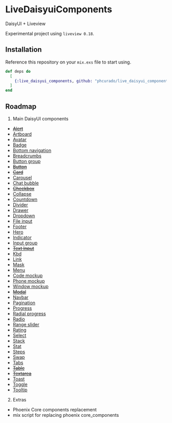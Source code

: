 # LiveDaisyuiComponents

DaisyUI + Liveview

Experimental project using `liveview 0.18`.

## Installation

Reference this repository on your `mix.exs` file to start using.

```elixir
def deps do
  [
    {:live_daisyui_components, github: "phcurado/live_daisyui_components"}
  ]
end
```

## Roadmap

1. Main DaisyUI components
  - ~~[Alert](https://daisyui.com/components/alert)~~
  - [Artboard](https://daisyui.com/components/artboard)
  - [Avatar](https://daisyui.com/components/avatar)
  - [Badge](https://daisyui.com/components/badge)
  - [Bottom navigation](https://daisyui.com/components/botton-navigation)
  - [Breadcrumbs](https://daisyui.com/components/breadcrumbs)
  - [Button group](https://daisyui.com/components/button-group)
  - ~~[Button](https://daisyui.com/components/button)~~
  - ~~[Card](https://daisyui.com/components/card)~~
  - [Carousel](https://daisyui.com/components/carousel)
  - [Chat bubble](https://daisyui.com/components/chat)
  - ~~[Checkbox](https://daisyui.com/components/checkbox)~~
  - [Collapse](https://daisyui.com/components/collapse)
  - [Countdown](https://daisyui.com/components/countdown)
  - [Divider](https://daisyui.com/components/divider)
  - [Drawer](https://daisyui.com/components/drawer)
  - [Dropdown](https://daisyui.com/components/dropdown)
  - [File input](https://daisyui.com/components/file-input)
  - [Footer](https://daisyui.com/components/footer)
  - [Hero](https://daisyui.com/components/hero)
  - [Indicator](https://daisyui.com/components/indicator)
  - [Input group](https://daisyui.com/components/input-group)
  - ~~[Text Input](https://daisyui.com/components/input)~~
  - [Kbd](https://daisyui.com/components/kbd)
  - [Link](https://daisyui.com/components/link)
  - [Mask](https://daisyui.com/components/mask)
  - [Menu](https://daisyui.com/components/menu)
  - [Code mockup](https://daisyui.com/components/mockup-code)
  - [Phone mockup](https://daisyui.com/components/mockup-phone)
  - [Window mockup](https://daisyui.com/components/mockup-window)
  - ~~[Modal](https://daisyui.com/components/modal)~~
  - [Navbar](https://daisyui.com/components/navbar)
  - [Pagination](https://daisyui.com/components/pagination)
  - [Progress](https://daisyui.com/components/progress)
  - [Radial progress](https://daisyui.com/components/radial-progress)
  - [Radio](https://daisyui.com/components/radio)
  - [Range slider](https://daisyui.com/components/range)
  - [Rating](https://daisyui.com/components/rating)
  - [Select](https://daisyui.com/components/select)
  - [Stack](https://daisyui.com/components/stack)
  - [Stat](https://daisyui.com/components/stat)
  - [Steps](https://daisyui.com/components/steps)
  - [Swap](https://daisyui.com/components/swap)
  - [Tabs](https://daisyui.com/components/tab)
  - ~~[Table](https://daisyui.com/components/table)~~
  - ~~[Textarea](https://daisyui.com/components/textarea)~~
  - [Toast](https://daisyui.com/components/toast)
  - [Toggle](https://daisyui.com/components/toggle)
  - [Tooltip](https://daisyui.com/components/tooltip)

2. Extras
  - Phoenix Core components replacement
  - mix script for replacing phoenix core_components
